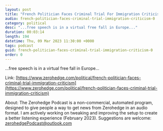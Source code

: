 ```yaml
---
layout: post
title: "French Politician Faces Criminal Trial For Immigration Criticism"
audio: french-politician-faces-criminal-trial-immigration-criticism-0
category: political
desc: "...free speech is in a virtual free fall in Europe..."
duration: 00:03:14
length: 194
datetime: Thu, 09 Mar 2023 11:30:00 +0000
tags: podcast
guid: french-politician-faces-criminal-trial-immigration-criticism-0
order: 0
---
```

...free speech is in a virtual free fall in Europe...

Link: [https://www.zerohedge.com/political/french-politician-faces-criminal-trial-immigration-criticism](https://www.zerohedge.com/political/french-politician-faces-criminal-trial-immigration-criticism)

About: The Zerohedge Podcast is a non-commercial, automated program, designed to give people a way to get news from Zerohedge in an audio format.  I am actively working on tweaking and improving the setup to create a better listening experience (February 2023).  Suggestions are welcome: [zerohedgePodcast@outlook.com](mailto:zerohedgePodcast@outlook.com)